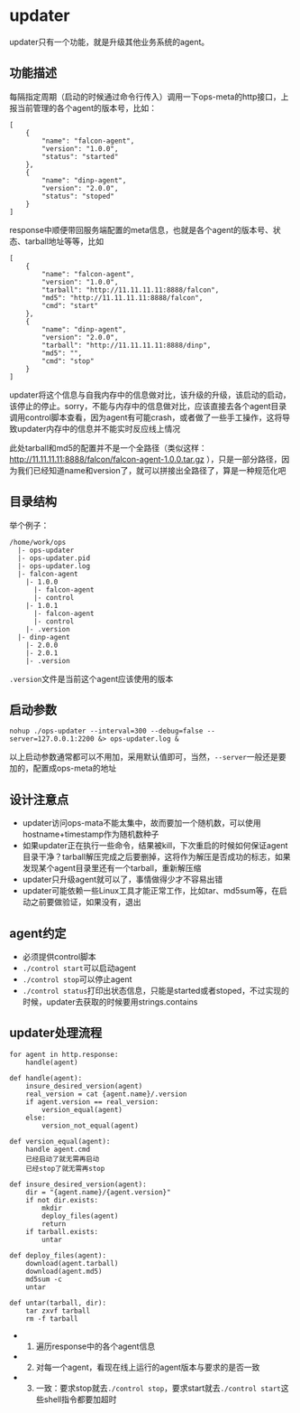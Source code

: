 # updater

updater只有一个功能，就是升级其他业务系统的agent。

## 功能描述

每隔指定周期（启动的时候通过命令行传入）调用一下ops-meta的http接口，上报当前管理的各个agent的版本号，比如：

```
[
    {
        "name": "falcon-agent",
        "version": "1.0.0",
        "status": "started" 
    },
    {
        "name": "dinp-agent",
        "version": "2.0.0",
        "status": "stoped" 
    }
]
```

response中顺便带回服务端配置的meta信息，也就是各个agent的版本号、状态、tarball地址等等，比如

```
[
    {
        "name": "falcon-agent",
        "version": "1.0.0",
        "tarball": "http://11.11.11.11:8888/falcon",
        "md5": "http://11.11.11.11:8888/falcon",
        "cmd": "start" 
    },
    {
        "name": "dinp-agent",
        "version": "2.0.0",
        "tarball": "http://11.11.11.11:8888/dinp",
        "md5": "",
        "cmd": "stop" 
    }
]
```

updater将这个信息与自我内存中的信息做对比，该升级的升级，该启动的启动，该停止的停止。sorry，不能与内存中的信息做对比，应该直接去各个agent目录调用control脚本查看，因为agent有可能crash，或者做了一些手工操作，这将导致updater内存中的信息并不能实时反应线上情况

此处tarball和md5的配置并不是一个全路径（类似这样： http://11.11.11.11:8888/falcon/falcon-agent-1.0.0.tar.gz ），只是一部分路径，因为我们已经知道name和version了，就可以拼接出全路径了，算是一种规范化吧

## 目录结构

举个例子：

```
/home/work/ops
  |- ops-updater
  |- ops-updater.pid
  |- ops-updater.log
  |- falcon-agent
    |- 1.0.0
      |- falcon-agent
      |- control
    |- 1.0.1
      |- falcon-agent
      |- control
    |- .version
  |- dinp-agent
    |- 2.0.0
    |- 2.0.1
    |- .version
```

`.version`文件是当前这个agent应该使用的版本

## 启动参数

```
nohup ./ops-updater --interval=300 --debug=false --server=127.0.0.1:2200 &> ops-updater.log &
```

以上启动参数通常都可以不用加，采用默认值即可，当然，`--server`一般还是要加的，配置成ops-meta的地址

## 设计注意点

- updater访问ops-mata不能太集中，故而要加一个随机数，可以使用hostname+timestamp作为随机数种子
- 如果updater正在执行一些命令，结果被kill，下次重启的时候如何保证agent目录干净？tarball解压完成之后要删掉，这将作为解压是否成功的标志，如果发现某个agent目录里还有一个tarball，重新解压缩
- updater只升级agent就可以了，事情做得少才不容易出错
- updater可能依赖一些Linux工具才能正常工作，比如tar、md5sum等，在启动之前要做验证，如果没有，退出

## agent约定

- 必须提供control脚本
- `./control start`可以启动agent
- `./control stop`可以停止agent
- `./control status`打印出状态信息，只能是started或者stoped，不过实现的时候，updater去获取的时候要用strings.contains

## updater处理流程

```
for agent in http.response:
    handle(agent)

def handle(agent):
    insure_desired_version(agent)
    real_version = cat {agent.name}/.version
    if agent.version == real_version:
        version_equal(agent)
    else:
        version_not_equal(agent)

def version_equal(agent):
    handle agent.cmd
    已经启动了就无需再启动
    已经stop了就无需再stop

def insure_desired_version(agent):
    dir = "{agent.name}/{agent.version}"
    if not dir.exists:
        mkdir
        deploy_files(agent)
        return
    if tarball.exists:
        untar

def deploy_files(agent):
    download(agent.tarball)
    download(agent.md5)
    md5sum -c
    untar

def untar(tarball, dir):
    tar zxvf tarball
    rm -f tarball

```

- 1. 遍历response中的各个agent信息
- 2. 对每一个agent，看现在线上运行的agent版本与要求的是否一致
- 3. 一致：要求stop就去`./control stop`，要求start就去`./control start`这些shell指令都要加超时


